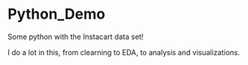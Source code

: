 # Python_Demo
Some python with the Instacart data set!

I do a lot in this, from clearning to EDA, to analysis and visualizations.
